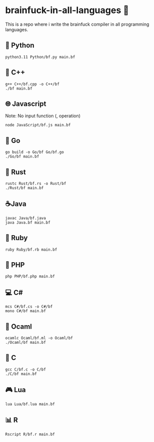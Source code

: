 # brainfuck-in-all-languages 🤌

This is a repo where i write the brainfuck compiler in all programming languages.

## 🐍 Python

```  
python3.11 Python/bf.py main.bf
```

## 📠 C++

```
g++ C++/bf.cpp -o C++/bf
./bf main.bf
```

## 🌐 Javascript

Note: No input function (, operation)

```
node JavaScript/bf.js main.bf
```

## 🚀 Go

```
go build -o Go/bf Go/bf.go
./Go/bf main.bf
```

## 🦀 Rust

```
rustc Rust/bf.rs -o Rust/bf
./Rust/bf main.bf
```

## ☕Java

```
javac Java/bf.java
java Java.bf main.bf
```

## 🌹 Ruby

```
ruby Ruby/bf.rb main.bf
```

## 🐘 PHP

```
php PHP/bf.php main.bf
```

## 💻 C#

```
mcs C#/bf.cs -o C#/bf
mono C#/bf main.bf
```

## 🐪 Ocaml

```
ocamlc Ocaml/bf.ml -o Ocaml/bf
./Ocaml/bf main.bf
```

## 🔧 C

```
gcc C/bf.c -o C/bf
./C/bf main.bf
```

## 🎮 Lua

```
lua Lua/bf.lua main.bf
```

## 📊 R 

```
Rscript R/bf.r main.bf 
```

 
